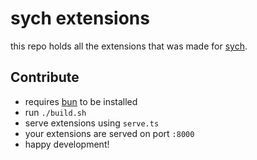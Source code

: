 # sych extensions

this repo holds all the extensions that was made for [sych](https://github.com/sychdoc/sych).


## Contribute

- requires [bun](bun.sh) to be installed
- run `./build.sh`
- serve extensions using `serve.ts`
- your extensions are served on port `:8000`
- happy development!